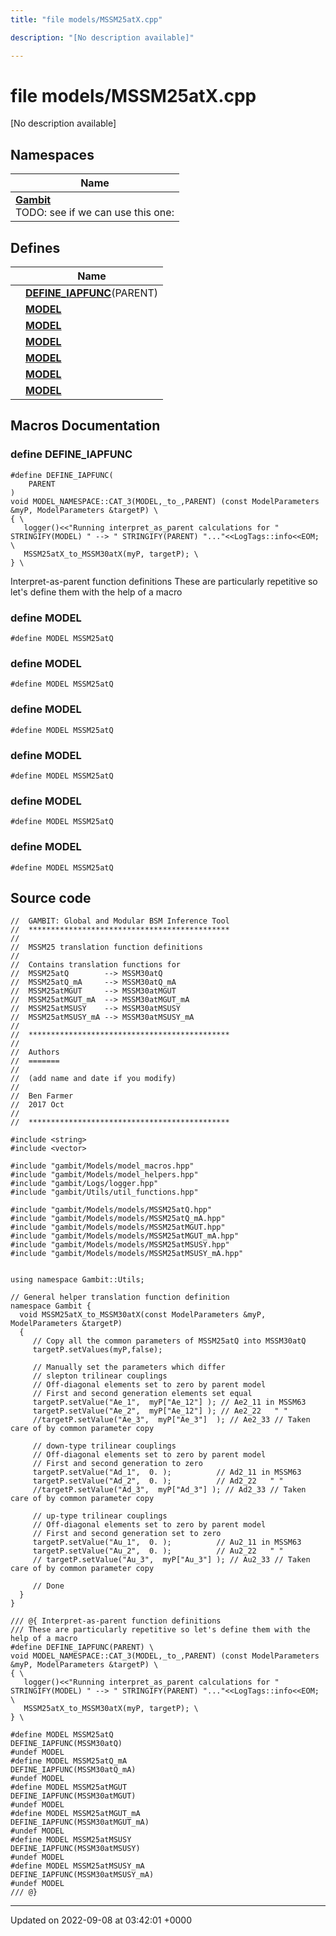 ```yaml
---
title: "file models/MSSM25atX.cpp"

description: "[No description available]"

---
```


# file models/MSSM25atX.cpp

[No description available]

## Namespaces

| Name           |
| -------------- |
| **[Gambit](/documentation/code/namespaces/namespacegambit/)** <br>TODO: see if we can use this one:  |

## Defines

|                | Name           |
| -------------- | -------------- |
|  | **[DEFINE_IAPFUNC](/documentation/code/files/mssm25atx_8cpp/#define-define-iapfunc)**(PARENT)  |
|  | **[MODEL](/documentation/code/files/mssm25atx_8cpp/#define-model)**  |
|  | **[MODEL](/documentation/code/files/mssm25atx_8cpp/#define-model)**  |
|  | **[MODEL](/documentation/code/files/mssm25atx_8cpp/#define-model)**  |
|  | **[MODEL](/documentation/code/files/mssm25atx_8cpp/#define-model)**  |
|  | **[MODEL](/documentation/code/files/mssm25atx_8cpp/#define-model)**  |
|  | **[MODEL](/documentation/code/files/mssm25atx_8cpp/#define-model)**  |




## Macros Documentation

### define DEFINE_IAPFUNC

```
#define DEFINE_IAPFUNC(
    PARENT
)
void MODEL_NAMESPACE::CAT_3(MODEL,_to_,PARENT) (const ModelParameters &myP, ModelParameters &targetP) \
{ \
   logger()<<"Running interpret_as_parent calculations for " STRINGIFY(MODEL) " --> " STRINGIFY(PARENT) "..."<<LogTags::info<<EOM; \
   MSSM25atX_to_MSSM30atX(myP, targetP); \
} \
```


Interpret-as-parent function definitions These are particularly repetitive so let's define them with the help of a macro 


### define MODEL

```
#define MODEL MSSM25atQ
```


### define MODEL

```
#define MODEL MSSM25atQ
```


### define MODEL

```
#define MODEL MSSM25atQ
```


### define MODEL

```
#define MODEL MSSM25atQ
```


### define MODEL

```
#define MODEL MSSM25atQ
```


### define MODEL

```
#define MODEL MSSM25atQ
```


## Source code

```
//  GAMBIT: Global and Modular BSM Inference Tool
//  *********************************************
//
//  MSSM25 translation function definitions
//  
//  Contains translation functions for
//  MSSM25atQ        --> MSSM30atQ
//  MSSM25atQ_mA     --> MSSM30atQ_mA
//  MSSM25atMGUT     --> MSSM30atMGUT
//  MSSM25atMGUT_mA  --> MSSM30atMGUT_mA
//  MSSM25atMSUSY    --> MSSM30atMSUSY
//  MSSM25atMSUSY_mA --> MSSM30atMSUSY_mA
//
//  *********************************************
//
//  Authors
//  =======
//
//  (add name and date if you modify)
//
//  Ben Farmer
//  2017 Oct
//
//  *********************************************

#include <string>
#include <vector>

#include "gambit/Models/model_macros.hpp"
#include "gambit/Models/model_helpers.hpp"
#include "gambit/Logs/logger.hpp"
#include "gambit/Utils/util_functions.hpp"

#include "gambit/Models/models/MSSM25atQ.hpp"
#include "gambit/Models/models/MSSM25atQ_mA.hpp"
#include "gambit/Models/models/MSSM25atMGUT.hpp"
#include "gambit/Models/models/MSSM25atMGUT_mA.hpp"
#include "gambit/Models/models/MSSM25atMSUSY.hpp"
#include "gambit/Models/models/MSSM25atMSUSY_mA.hpp"


using namespace Gambit::Utils;

// General helper translation function definition
namespace Gambit { 
  void MSSM25atX_to_MSSM30atX(const ModelParameters &myP, ModelParameters &targetP)
  {
     // Copy all the common parameters of MSSM25atQ into MSSM30atQ
     targetP.setValues(myP,false);

     // Manually set the parameters which differ
     // slepton trilinear couplings
     // Off-diagonal elements set to zero by parent model
     // First and second generation elements set equal
     targetP.setValue("Ae_1",  myP["Ae_12"] ); // Ae2_11 in MSSM63
     targetP.setValue("Ae_2",  myP["Ae_12"] ); // Ae2_22   " "
     //targetP.setValue("Ae_3",  myP["Ae_3"]  ); // Ae2_33 // Taken care of by common parameter copy

     // down-type trilinear couplings
     // Off-diagonal elements set to zero by parent model
     // First and second generation to zero
     targetP.setValue("Ad_1",  0. );          // Ad2_11 in MSSM63
     targetP.setValue("Ad_2",  0. );          // Ad2_22   " "
     //targetP.setValue("Ad_3",  myP["Ad_3"] ); // Ad2_33 // Taken care of by common parameter copy

     // up-type trilinear couplings
     // Off-diagonal elements set to zero by parent model
     // First and second generation set to zero
     targetP.setValue("Au_1",  0. );          // Au2_11 in MSSM63
     targetP.setValue("Au_2",  0. );          // Au2_22   " "
     // targetP.setValue("Au_3",  myP["Au_3"] ); // Au2_33 // Taken care of by common parameter copy
     
     // Done  
  }
}

/// @{ Interpret-as-parent function definitions
/// These are particularly repetitive so let's define them with the help of a macro
#define DEFINE_IAPFUNC(PARENT) \
void MODEL_NAMESPACE::CAT_3(MODEL,_to_,PARENT) (const ModelParameters &myP, ModelParameters &targetP) \
{ \
   logger()<<"Running interpret_as_parent calculations for " STRINGIFY(MODEL) " --> " STRINGIFY(PARENT) "..."<<LogTags::info<<EOM; \
   MSSM25atX_to_MSSM30atX(myP, targetP); \
} \

#define MODEL MSSM25atQ
DEFINE_IAPFUNC(MSSM30atQ)
#undef MODEL
#define MODEL MSSM25atQ_mA
DEFINE_IAPFUNC(MSSM30atQ_mA)
#undef MODEL
#define MODEL MSSM25atMGUT
DEFINE_IAPFUNC(MSSM30atMGUT)
#undef MODEL
#define MODEL MSSM25atMGUT_mA
DEFINE_IAPFUNC(MSSM30atMGUT_mA)
#undef MODEL
#define MODEL MSSM25atMSUSY
DEFINE_IAPFUNC(MSSM30atMSUSY)
#undef MODEL
#define MODEL MSSM25atMSUSY_mA
DEFINE_IAPFUNC(MSSM30atMSUSY_mA)
#undef MODEL
/// @}
```


-------------------------------

Updated on 2022-09-08 at 03:42:01 +0000
